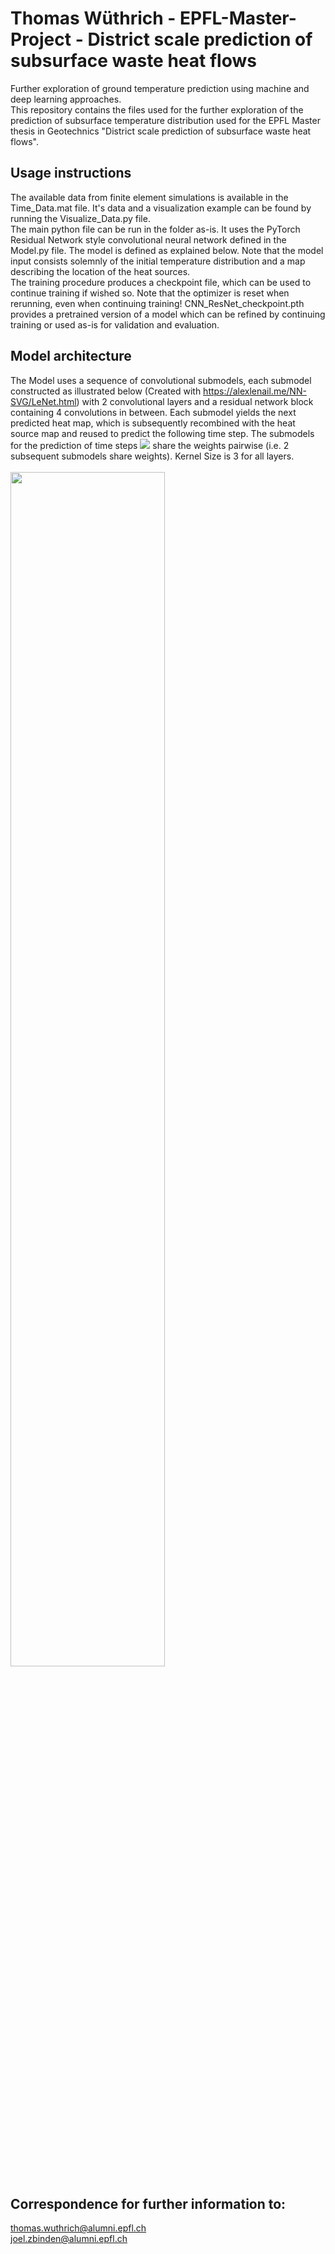 # Thomas Wüthrich - EPFL-Master-Project - District scale prediction of subsurface waste heat flows
Further exploration of ground temperature prediction using machine and deep learning approaches.<br>
This repository contains the files used for the further exploration of the prediction of subsurface temperature distribution used for the EPFL Master thesis in Geotechnics "District scale prediction of subsurface waste heat flows".

## Usage instructions
The available data from finite element simulations is available in the Time_Data.mat file. It's data and a visualization example can be found by running the Visualize_Data.py file. <br>
The main python file can be run in the folder as-is. It uses the PyTorch Residual Network style convolutional neural network defined in the Model.py file. The model is defined as explained below. Note that the model input consists solemnly of the initial temperature distribution and a map describing the location of the heat sources.<br>
The training procedure produces a checkpoint file, which can be used to continue training if wished so. Note that the optimizer is reset when rerunning, even when continuing training! CNN_ResNet_checkpoint.pth provides a pretrained version of a model which can be refined by continuing training or used as-is for validation and evaluation. 

## Model architecture
The Model uses a sequence of convolutional submodels, each submodel constructed as illustrated below (Created with https://alexlenail.me/NN-SVG/LeNet.html) with 2 convolutional layers and a residual network block containing 4 convolutions in between. Each submodel yields the next predicted heat map, which is subsequently recombined with the heat source map and reused to predict the following time step. The submodels for the prediction of time steps <img src="https://render.githubusercontent.com/render/math?math=t > 5"> share the weights pairwise (i.e. 2 subsequent submodels share weights). Kernel Size is 3 for all layers.<br><br>
<img src="https://github.com/Unundium/Thomas-Wuthrich---EPFL-Master-Project---District-scale-predictionof-subsurface-waste-heat-flows/blob/master/Submodel_architecture.png" align="center" width="70%">

## Correspondence for further information to:<br>
thomas.wuthrich@alumni.epfl.ch<br>
joel.zbinden@alumni.epfl.ch
